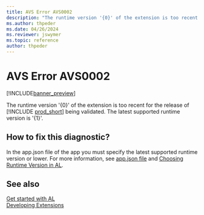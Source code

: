```yaml
---
title: AVS Error AVS0002
description: "The runtime version '{0}' of the extension is too recent for the release of Business Central being validated. The latest supported runtime version is '{1}'."
ms.author: thpeder
ms.date: 04/26/2024
ms.reviewer: jswymer
ms.topic: reference
author: thpeder
---
```


# AVS Error AVS0002

[!INCLUDE[banner_preview](../includes/banner_preview.md)]

The runtime version '{0}' of the extension is too recent for the release of [!INCLUDE [prod_short](../includes/prod_short.md)] being validated. The latest supported runtime version is '{1}'.

## How to fix this diagnostic?

In the app.json file of the app you must specify the latest supported runtime version or lower. For more information, see [app.json file](../devenv-json-files.md#appjson-file) and [Choosing Runtime Version in AL](../devenv-choosing-runtime.md).

## See also

[Get started with AL](../devenv-get-started.md)  
[Developing Extensions](../devenv-dev-overview.md)  
